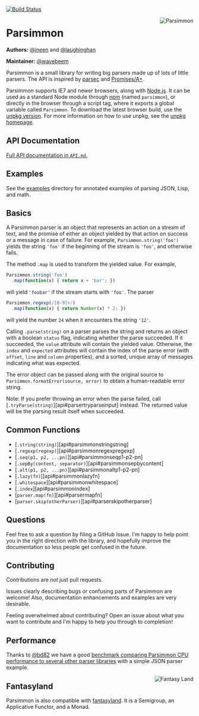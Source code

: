 <a href="https://travis-ci.org/jneen/parsimmon"><img alt="Build Status" src="https://api.travis-ci.org/jneen/parsimmon.svg"></a>

<a href="https://github.com/jneen/parsimmon"><img align="right" src="https://i.imgur.com/wyKOf.png" alt="Parsimmon"></a>

# Parsimmon

**Authors:** [@jneen][] and [@laughinghan][]

**Maintainer:** [@wavebeem][]

Parsimmon is a small library for writing big parsers made up of lots of little parsers. The API is inspired by [parsec][] and [Promises/A+][promises-aplus].

Parsimmon supports IE7 and newer browsers, along with [Node.js][]. It can be used as a standard Node module through [npm][] (named `parsimmon`), or directly in the browser through a script tag, where it exports a global variable called `Parsimmon`. To download the latest browser build, use the [unpkg version][]. For more information on how to use unpkg, see the [unpkg homepage][].

## API Documentation

[Full API documentation in `API.md`.][api]

## Examples

See the [examples][] directory for annotated examples of parsing JSON, Lisp, and math.

## Basics

A Parsimmon parser is an object that represents an action on a stream of text, and the promise of either an object yielded by that action on success or a message in case of failure. For example, `Parsimmon.string('foo')` yields the string `'foo'` if the beginning of the stream is `'foo'`, and otherwise fails.

The method `.map` is used to transform the yielded value. For example,

```javascript
Parsimmon.string('foo')
  .map(function(x) { return x + 'bar'; })
```

will yield `'foobar'` if the stream starts with `'foo'`. The parser

```javascript
Parsimmon.regexp(/[0-9]+/)
  .map(function(x) { return Number(x) * 2; })
```

will yield the number `24` when it encounters the string `'12'`.

Calling `.parse(string)` on a parser parses the string and returns an object with a boolean `status` flag, indicating whether the parse succeeded. If it succeeded, the `value` attribute will contain the yielded value. Otherwise, the `index` and `expected` attributes will contain the index of the parse error (with `offset`, `line` and `column` properties), and a sorted, unique array of messages indicating what was expected.

The error object can be passed along with the original source to `Parsimmon.formatError(source, error)` to obtain a human-readable error string.

Note: If you prefer throwing an error when the parse failed, call [`.tryParse(string)`][api#parsertryparseinput] instead. The returned value will be the parsing result itself when succeeded.

## Common Functions

- [`.string(string)`][api#parsimmonstringstring]
- [`.regexp(regexp)`][api#parsimmonregexpregexp]
- [`.seq(p1, p2, ...pn)`][api#parsimmonseqp1-p2-pn]
- [`.sepBy(content, separator)`][api#parsimmonsepbycontent]
- [`.alt(p1, p2, ...pn)`][api#parsimmonaltp1-p2-pn]
- [`.lazy(fn)`][api#parsimmonlazyfn]
- [`.whitespace`][api#parsimmonwhitespace]
- [`.index`][api#parsimmonindex]
- [`parser.map(fn)`][api#parsermapfn]
- [`parser.skip(otherParser)`][api#parserskipotherparser]

## Questions

Feel free to ask a question by filing a GitHub Issue. I'm happy to help point you in the right direction with the library, and hopefully improve the documentation so less people get confused in the future.

## Contributing

Contributions are *not* just pull requests.

Issues clearly describing bugs or confusing parts of Parsimmon are welcome! Also, documentation enhancements and examples are very desirable.

Feeling overwhelmed about contributing? Open an issue about what you want to contribute and I'm happy to help you through to completion!

## Performance

Thanks to [@bd82][] we have a good [benchmark comparing Parsimmon CPU performance to several other parser libraries][perf] with a simple JSON parser example.

<a href="https://github.com/fantasyland/fantasy-land"><img align="right" alt="Fantasy Land" src="https://github.com/fantasyland/fantasy-land/raw/master/logo.png"></a>

## Fantasyland

Parsimmon is also compatible with [fantasyland][]. It is a Semigroup, an Applicative Functor, and a Monad.

[@bd82]: https://github.com/bd82
[@laughinghan]: https://github.com/laughinghan
[@jneen]: https://github.com/jneen
[@wavebeem]: https://github.com/wavebeem

[api]: https://github.com/jneen/parsimmon/blob/master/API.md
[examples]: https://github.com/jneen/parsimmon/tree/master/examples

[unpkg homepage]: https://unpkg.com/#/
[unpkg version]: https://unpkg.com/parsimmon
[npm]: https://www.npmjs.com/
[node.js]: https://nodejs.org/en/
[promises-aplus]: https://promisesaplus.com/
[parsec]: https://hackage.haskell.org/package/parsec
[fantasyland]: https://github.com/fantasyland/fantasy-land
[perf]: https://sap.github.io/chevrotain/performance/
